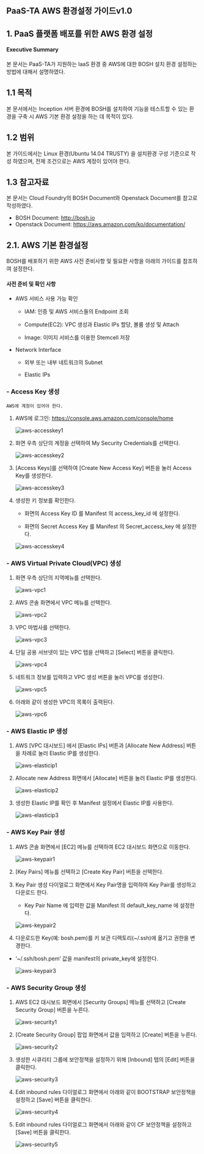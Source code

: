 ## PaaS-TA AWS 환경설정 가이드v1.0
## 1.    PaaS 플랫폼 배포를 위한 AWS 환경 설정

#### Executive Summary
본 문서는 PaaS-TA가 지원하는 IaaS 환경 중 AWS에 대한 BOSH 설치 환경 설정하는 방법에 
대해서 설명하였다.

## 1.1   목적
본 문서에서는 Inception 서버 환경에 BOSH를 설치하여 기능을 테스트할 수 있는 환경을 구축 시 AWS 기본 환경 설정을 하는 데 목적이 있다. 

## 1.2   범위
본 가이드에서는 Linux 환경(Ubuntu 14.04 TRUSTY) 을 설치환경 구성 기준으로 작성 하였으며, 전제 조건으로는 AWS 계정이 있어야 한다.

## 1.3   참고자료
본 문서는 Cloud Foundry의 BOSH Document와 Openstack Document를 참고로 작성하였다.

- BOSH Document: http://bosh.io
- Openstack Document: https://aws.amazon.com/ko/documentation/


## 2.1.  AWS 기본 환경설정

BOSH를 배포하기 위한 AWS 사전 준비사항 및 필요한 사항을 아래의 가이드를 참조하여 설정한다.

####   사전 준비 및 확인 사항

-   AWS 서비스 사용 가능 확인

    -   IAM: 인증 및 AWS 서비스들의 Endpoint 조회

    -   Compute(EC2): VPC 생성과 Elastic IPs 할당, 볼륨 생성 및 Attach

    -   Image: 이미지 서비스를 이용한 Stemcell 저장

-   Network Interface

    -   외부 또는 내부 네트워크의 Subnet

	-   Elastic IPs

### -   Access Key 생성

	AWS에 계정이 있어야 한다.

1.  AWS에 로그인: https://console.aws.amazon.com/console/home

	![aws-accesskey1]

2.  화면 우측 상단의 계정을 선택하여 My Security Credentials를 선택한다.

	![aws-accesskey2]

3.  [Access Keys]를 선택하여 [Create New Access Key] 버튼을 눌러 Access Key를 생성한다.

	![aws-accesskey3]

4.  생성한 키 정보를 확인한다.

	- 화면의 Access Key ID 를 Manifest 의 access_key_id 에 설정한다.

	- 화면의 Secret Access Key 를 Manifest 의 Secret_access_key 에 설정한다.

	![aws-accesskey4]

### -   AWS Virtual Private Cloud(VPC) 생성

1.  화면 우측 상단의 지역메뉴를 선택한다.

	![aws-vpc1]

2.  AWS 콘솔 화면에서 VPC 메뉴를 선택한다.

	![aws-vpc2]

3.  VPC 마법사를 선택한다.

	![aws-vpc3]

4.  단일 공용 서브넷이 있는 VPC 탭을 선택하고 [Select] 버튼을 클릭한다.

	![aws-vpc4]

5.  네트워크 정보를 입력하고 VPC 생성 버튼을 눌러 VPC를 생성한다.

	![aws-vpc5]

6.  아래와 같이 생성한 VPC의 목록이 출력된다.

	![aws-vpc6]

### -  AWS Elastic IP 생성

1.  AWS [VPC 대시보드] 에서 [Elastic IPs] 버튼과 [Allocate New Address] 버튼을 차례로 눌러 Elastic IP를 생성한다.

	![aws-elasticip1]

2.  Allocate new Address 화면에서 [Allocate] 버튼을 눌러 Elastic IP를 생성한다.

	![aws-elasticip2]

3.  생성한 Elastic IP를 확인 후 Manifest 설정에서 Elastic IP를 사용한다.

	![aws-elasticip3]

### -  AWS Key Pair 생성

1.  AWS 콘솔 화면에서 [EC2] 메뉴를 선택하여 EC2 대시보드 화면으로 이동한다.

	![aws-keypair1]

2. [Key Pairs] 메뉴를 선택하고 [Create Key Pair] 버튼을 선택한다.

3. Key Pair 생성 다이얼로그 화면에서 Key Pair명을 입력하여 Key Pair를 생성하고 다운로드 한다.

    - Key Pair Name 에 입력한 값을 Manifest 의 default_key_name 에 설정한다.

	![aws-keypair2]

4. 다운로드한 Key(예: bosh.pem)를 키 보관 디렉토리(~/.ssh)에 옮기고 권한을 변경한다.

  - ‘~/.ssh/bosh.pem’ 값을 manifest의 private_key에 설정한다.

	![aws-keypair3]

### -  AWS Security Group 생성

1.  AWS EC2 대시보드 화면에서 [Security Groups] 메뉴를 선택하고 [Create Security Group] 버튼을 누른다.

	![aws-security1]

2.	[Create Security Group] 팝업 화면에서 값을 입력하고 [Create] 버튼을 누른다.

	![aws-security2]

3.	생성한 시큐리티 그룹에 보안정책을 설정하기 위해 [Inbound] 탭의 [Edit] 버튼을 클릭한다.

	![aws-security3]

4.	Edit inbound rules 다이얼로그 화면에서 아래와 같이 BOOTSTRAP 보안정책을 설정하고 [Save] 버튼을 클릭한다.

	![aws-security4]

5.	Edit inbound rules 다이얼로그 화면에서 아래와 같이 CF 보안정책을 설정하고 [Save] 버튼을 클릭한다.

	![aws-security5]

[aws-accesskey1]:../images/IaaS/AWS/aws_access1.png
[aws-accesskey2]:../images/IaaS/AWS/aws_access2.png
[aws-accesskey3]:../images/IaaS/AWS/aws_access3.png
[aws-accesskey4]:../images/IaaS/AWS/aws_access4.png
[aws-vpc1]:../images/IaaS/AWS/aws_vpc1.png
[aws-vpc2]:../images/IaaS/AWS/aws_vpc2.png
[aws-vpc3]:../images/IaaS/AWS/aws_vpc3.png
[aws-vpc4]:../images/IaaS/AWS/aws_vpc4.png
[aws-vpc5]:../images/IaaS/AWS/aws_vpc5.png
[aws-vpc6]:../images/IaaS/AWS/aws_vpc6.png
[aws-elasticip1]:../images/IaaS/AWS/aws_elastic1.png
[aws-elasticip2]:../images/IaaS/AWS/aws_elastic2.png
[aws-elasticip3]:../images/IaaS/AWS/aws_elastic3.png
[aws-keypair1]:../images/IaaS/AWS/aws_keypair1.png
[aws-keypair2]:../images/IaaS/AWS/aws_keypair2.png
[aws-keypair3]:../images/IaaS/AWS/aws_keypair3.png
[aws-security1]:../images/IaaS/AWS/aws_security1.png
[aws-security2]:../images/IaaS/AWS/aws_security2.png
[aws-security3]:../images/IaaS/AWS/aws_security3.png
[aws-security4]:../images/IaaS/AWS/aws_security4.png
[aws-security5]:../images/IaaS/AWS/aws_security5.png

